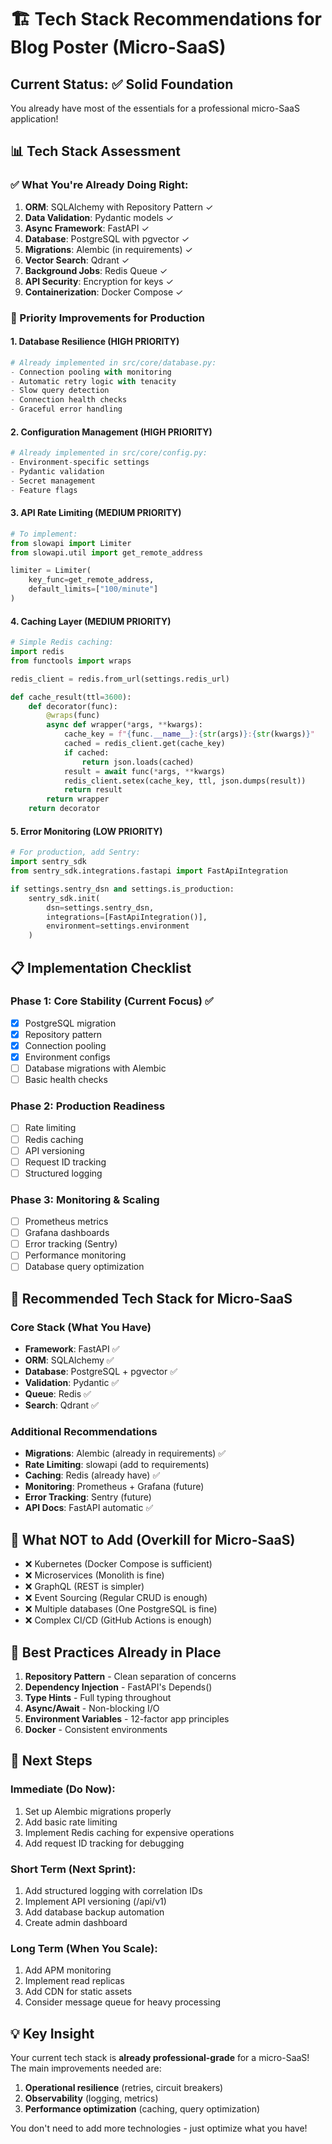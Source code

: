 # 🏗️ Tech Stack Recommendations for Blog Poster (Micro-SaaS)

## Current Status: ✅ Solid Foundation
You already have most of the essentials for a professional micro-SaaS application!

## 📊 Tech Stack Assessment

### ✅ What You're Already Doing Right:
1. **ORM**: SQLAlchemy with Repository Pattern ✓
2. **Data Validation**: Pydantic models ✓
3. **Async Framework**: FastAPI ✓
4. **Database**: PostgreSQL with pgvector ✓
5. **Migrations**: Alembic (in requirements) ✓
6. **Vector Search**: Qdrant ✓
7. **Background Jobs**: Redis Queue ✓
8. **API Security**: Encryption for keys ✓
9. **Containerization**: Docker Compose ✓

### 🚀 Priority Improvements for Production

#### 1. **Database Resilience** (HIGH PRIORITY)
```python
# Already implemented in src/core/database.py:
- Connection pooling with monitoring
- Automatic retry logic with tenacity
- Slow query detection
- Connection health checks
- Graceful error handling
```

#### 2. **Configuration Management** (HIGH PRIORITY)
```python
# Already implemented in src/core/config.py:
- Environment-specific settings
- Pydantic validation
- Secret management
- Feature flags
```

#### 3. **API Rate Limiting** (MEDIUM PRIORITY)
```python
# To implement:
from slowapi import Limiter
from slowapi.util import get_remote_address

limiter = Limiter(
    key_func=get_remote_address,
    default_limits=["100/minute"]
)
```

#### 4. **Caching Layer** (MEDIUM PRIORITY)
```python
# Simple Redis caching:
import redis
from functools import wraps

redis_client = redis.from_url(settings.redis_url)

def cache_result(ttl=3600):
    def decorator(func):
        @wraps(func)
        async def wrapper(*args, **kwargs):
            cache_key = f"{func.__name__}:{str(args)}:{str(kwargs)}"
            cached = redis_client.get(cache_key)
            if cached:
                return json.loads(cached)
            result = await func(*args, **kwargs)
            redis_client.setex(cache_key, ttl, json.dumps(result))
            return result
        return wrapper
    return decorator
```

#### 5. **Error Monitoring** (LOW PRIORITY)
```python
# For production, add Sentry:
import sentry_sdk
from sentry_sdk.integrations.fastapi import FastApiIntegration

if settings.sentry_dsn and settings.is_production:
    sentry_sdk.init(
        dsn=settings.sentry_dsn,
        integrations=[FastApiIntegration()],
        environment=settings.environment
    )
```

## 📋 Implementation Checklist

### Phase 1: Core Stability (Current Focus) ✅
- [x] PostgreSQL migration
- [x] Repository pattern
- [x] Connection pooling
- [x] Environment configs
- [ ] Database migrations with Alembic
- [ ] Basic health checks

### Phase 2: Production Readiness
- [ ] Rate limiting
- [ ] Redis caching
- [ ] API versioning
- [ ] Request ID tracking
- [ ] Structured logging

### Phase 3: Monitoring & Scaling
- [ ] Prometheus metrics
- [ ] Grafana dashboards
- [ ] Error tracking (Sentry)
- [ ] Performance monitoring
- [ ] Database query optimization

## 🎯 Recommended Tech Stack for Micro-SaaS

### Core Stack (What You Have)
- **Framework**: FastAPI ✅
- **ORM**: SQLAlchemy ✅
- **Database**: PostgreSQL + pgvector ✅
- **Validation**: Pydantic ✅
- **Queue**: Redis ✅
- **Search**: Qdrant ✅

### Additional Recommendations
- **Migrations**: Alembic (already in requirements) ✅
- **Rate Limiting**: slowapi (add to requirements)
- **Caching**: Redis (already have) ✅
- **Monitoring**: Prometheus + Grafana (future)
- **Error Tracking**: Sentry (future)
- **API Docs**: FastAPI automatic ✅

## 🚫 What NOT to Add (Overkill for Micro-SaaS)
- ❌ Kubernetes (Docker Compose is sufficient)
- ❌ Microservices (Monolith is fine)
- ❌ GraphQL (REST is simpler)
- ❌ Event Sourcing (Regular CRUD is enough)
- ❌ Multiple databases (One PostgreSQL is fine)
- ❌ Complex CI/CD (GitHub Actions is enough)

## 📝 Best Practices Already in Place
1. **Repository Pattern** - Clean separation of concerns
2. **Dependency Injection** - FastAPI's Depends()
3. **Type Hints** - Full typing throughout
4. **Async/Await** - Non-blocking I/O
5. **Environment Variables** - 12-factor app principles
6. **Docker** - Consistent environments

## 🔧 Next Steps

### Immediate (Do Now):
1. Set up Alembic migrations properly
2. Add basic rate limiting
3. Implement Redis caching for expensive operations
4. Add request ID tracking for debugging

### Short Term (Next Sprint):
1. Add structured logging with correlation IDs
2. Implement API versioning (/api/v1)
3. Add database backup automation
4. Create admin dashboard

### Long Term (When You Scale):
1. Add APM monitoring
2. Implement read replicas
3. Add CDN for static assets
4. Consider message queue for heavy processing

## 💡 Key Insight
Your current tech stack is **already professional-grade** for a micro-SaaS! The main improvements needed are:
1. **Operational resilience** (retries, circuit breakers)
2. **Observability** (logging, metrics)
3. **Performance optimization** (caching, query optimization)

You don't need to add more technologies - just optimize what you have!